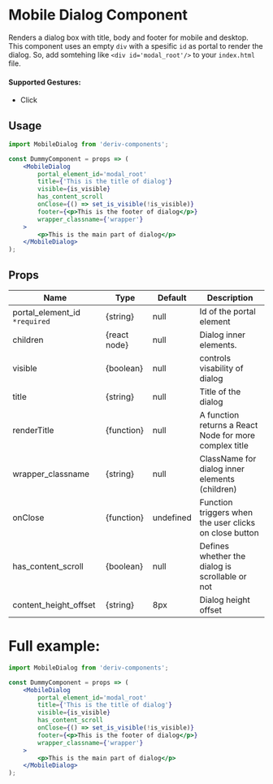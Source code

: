 # Mobile Dialog Component

Renders a dialog box with title, body and footer for mobile and desktop. This component uses an empty `div` with a spesific `id` as portal to render the dialog. So, add somtehing like `<div id='modal_root'/>` to your `index.html` file.

#### Supported Gestures:

- Click

## Usage

```jsx
import MobileDialog from 'deriv-components';

const DummyComponent = props => (
    <MobileDialog
        portal_element_id='modal_root'
        title={'This is the title of dialog'}
        visible={is_visible}
        has_content_scroll
        onClose={() => set_is_visible(!is_visible)}
        footer={<p>This is the footer of dialog</p>}
        wrapper_classname={'wrapper'}
    >
        <p>This is the main part of dialog</p>
    </MobileDialog>
);
```

## Props

| Name                          | Type         | Default   | Description                                            |
| ----------------------------- | ------------ | --------- | ------------------------------------------------------ |
| portal_element_id `*required` | {string}     | null      | Id of the portal element                               |
| children                      | {react node} | null      | Dialog inner elements.                                 |
| visible                       | {boolean}    | null      | controls visability of dialog                          |
| title                         | {string}     | null      | Title of the dialog                                    |
| renderTitle                   | {function}   | null      | A function returns a React Node for more complex title |
| wrapper_classname             | {string}     | null      | ClassName for dialog inner elements (children)         |
| onClose                       | {function}   | undefined | Function triggers when the user clicks on close button |
| has_content_scroll            | {boolean}    | null      | Defines whether the dialog is scrollable or not        |
| content_height_offset         | {string}     | 8px       | Dialog height offset                                   |

# Full example:

```jsx
import MobileDialog from 'deriv-components';

const DummyComponent = props => (
    <MobileDialog
        portal_element_id='modal_root'
        title={'This is the title of dialog'}
        visible={is_visible}
        has_content_scroll
        onClose={() => set_is_visible(!is_visible)}
        footer={<p>This is the footer of dialog</p>}
        wrapper_classname={'wrapper'}
    >
        <p>This is the main part of dialog</p>
    </MobileDialog>
);
```

